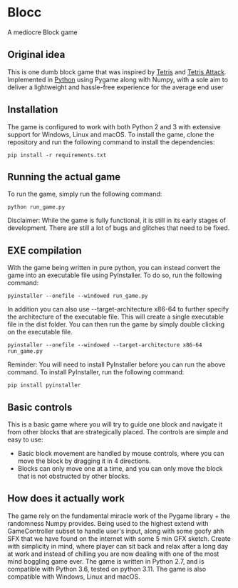 # Blocc
A mediocre Block game
## Original idea
This is one dumb block game that was inspired by [Tetris](https://en.wikipedia.org/wiki/Tetris) and [Tetris Attack](https://en.wikipedia.org/wiki/Tetris_Attack). Implemented in [Python](https://www.python.org/) using Pygame along with Numpy, with a sole aim to deliver a lightweight and hassle-free experience for the average end user
## Installation
The game is configured to work with both Python 2 and 3 with extensive support for Windows, Linux and macOS. To install the game, clone the repository and run the following command to install the dependencies:
```
pip install -r requirements.txt
``` 
## Running the actual game
To run the game, simply run the following command:
```
python run_game.py
``` 
Disclaimer: While the game is fully functional, it is still in its early stages of development. There are still a lot of bugs and glitches that need to be fixed.
## EXE compilation
With the game being written in pure python, you can instead convert the game into an executable file using PyInstaller. To do so, run the following command:
```
pyinstaller --onefile --windowed run_game.py
```
In addition you can also use --target-architecture x86-64 to further specify the architecture of the executable file. This will create a single executable file in the dist folder. You can then run the game by simply double clicking on the executable file. 
``` 
pyinstaller --onefile --windowed --target-architecture x86-64 run_game.py
```
Reminder: You will need to install PyInstaller before you can run the above command. To install PyInstaller, run the following command:
```
pip install pyinstaller
```
## Basic controls
This is a basic game where you will try to guide one block and navigate it from other blocks that are strategically placed. The controls are simple and easy to use:
- Basic block movement are handled by mouse controls, where you can move the block by dragging it in 4 directions.
- Blocks can only move one at a time, and you can only move the block that is not obstructed by other blocks.
## How does it actually work
The game rely on the fundamental miracle work of the Pygame library + the randomness Numpy provides. Being used to the highest extend with GameController subset to handle user's input, along with some goofy ahh SFX that we have found on the internet with some 5 min GFX sketch. Create with simplicity in mind, where player can sit back and relax after a long day at work and instead of chilling you are now dealing with one of the most mind boggling game ever. The game is written in Python 2.7, and is compatible with Python 3.6, tested on python 3.11. The game is also compatible with Windows, Linux and macOS.